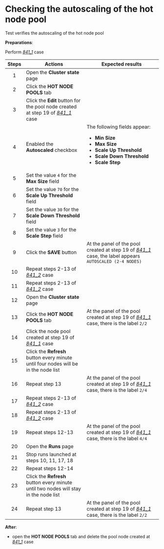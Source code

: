 # Checking the autoscaling of the hot node pool

Test verifies the autoscaling of the hot node pool

**Preparations**:

Perform [_841\_1_](841_1_pool_creation.md) case

| Steps | Actions | Expected results |
| :---: | --- | --- |
| 1 | Open the **Cluster state** page | |
| 2 | Click the **HOT NODE POOLS** tab | |
| 3 | Click the **Edit** button for the pool node created at step 19 of [_841\_1_](841_1_pool_creation.md) case | |
| 4 | Enabled the **Autoscaled** checkbox | The following fields appear: <ul><li> **Min Size** <li> **Max Size** <li> **Scale Up Threshold** <li> **Scale Down Threshold** <li> **Scale Step** |
| 5 | Set the value `4` for the **Max Size** field | |
| 6 | Set the value `70` for the **Scale Up Threshold** field | |
| 7 | Set the value `30` for the **Scale Down Threshold** field | |
| 8 | Set the value `3` for the **Scale Step** field | |
| 9 | Click the **SAVE** button | At the panel of the pool created at step 19 of [_841\_1_](841_1_pool_creation.md) case, the label appears `AUTOSCALED (2-4 NODES)` |
| 10 | Repeat steps 2-13 of [_841\_2_](841_2_pool_usage.md) case | |
| 11 | Repeat steps 2-13 of [_841\_2_](841_2_pool_usage.md) case | |
| 12 | Open the **Cluster state** page | |
| 13 | Click the **HOT NODE POOLS** tab | At the panel of the pool created at step 19 of [_841\_1_](841_1_pool_creation.md) case, there is the label `2/2` |
| 14 | Click the node pool created at step 19 of [_841\_1_](841_1_pool_creation.md) case | |
| 15 | Click the **Refresh** button every minute until four nodes will be in the node list | |
| 16 | Repeat step 13 | At the panel of the pool created at step 19 of [_841\_1_](841_1_pool_creation.md) case, there is the label `2/4` |
| 17 | Repeat steps 2-13 of [_841\_2_](841_2_pool_usage.md) case | |
| 18 | Repeat steps 2-13 of [_841\_2_](841_2_pool_usage.md) case | |
| 19 | Repeat steps 12-13 | At the panel of the pool created at step 19 of [_841\_1_](841_1_pool_creation.md) case, there is the label `4/4` |
| 20 | Open the **Runs** page | |
| 21 | Stop runs launched at steps 10, 11, 17, 18 | |
| 22 | Repeat steps 12-14 | |
| 23 | Click the **Refresh** button every minute until two nodes will stay in the node list | |
| 24 | Repeat step 13 | At the panel of the pool created at step 19 of [_841\_1_](841_1_pool_creation.md) case, there is the label `2/2` |

**After**:

- open the **HOT NODE POOLS** tab and delete the pool node created at [_841\_1_](841_1_pool_creation.md) case